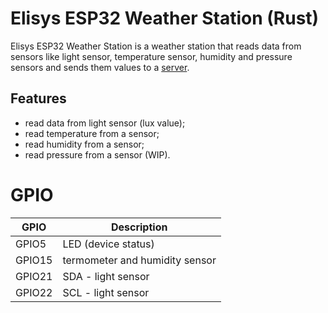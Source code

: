 # Elisys ESP32 Weather Station (Rust)

Elisys ESP32 Weather Station is a weather station that reads data from sensors like light sensor, temperature sensor, humidity and pressure sensors and sends them values to a [server](https://github.com/goto-eof/elisys-home-automation-server-java).

## Features

- read data from light sensor (lux value);
- read temperature from a sensor;
- read humidity from a sensor;
- read pressure from a sensor (WIP).

# GPIO

| GPIO    | Description                     |
| ------- | ------------------------------- |
| GPIO5   | LED (device status)                             |
| GPIO15  | termometer and humidity sensor  |
| GPIO21  | SDA - light sensor              |
| GPIO22  | SCL - light sensor              |
